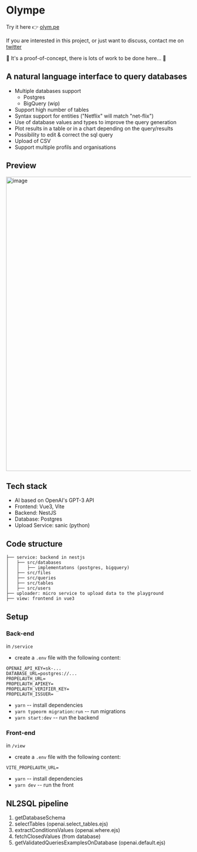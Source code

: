 # Olympe 

Try it here 👉 [olym.pe](https://www.olym.pe) 

If you are interested in this project, or just want to discuss, contact me on [twitter](https://twitter.com/benderville)

🚧 It's a proof-of-concept, there is lots of work to be done here... 🚧

## A natural language interface to query databases


- Multiple databases support
  - Postgres
  - BigQuery (wip)
- Support high number of tables
- Syntax support for entities ("Netflix" will match "net-flix")
- Use of database values and types to improve the query generation
- Plot results in a table or in a chart depending on the query/results
- Possibility to edit & correct the sql query
- Upload of CSV
- Support multiple profils and organisations

## Preview

<img width="800" alt="image" src="https://user-images.githubusercontent.com/2799516/213237779-d15619b0-d32e-41ef-a3b4-d2ad1499dfbf.png">

## Tech stack

- AI based on OpenAI's GPT-3 API
- Frontend: Vue3, Vite
- Backend: NestJS
- Database: Postgres
- Upload Service: sanic (python)

## Code structure

```
├── service: backend in nestjs
│   ├── src/databases
│   │   ├── implementatons (postgres, bigquery)
│   ├── src/files
│   ├── src/queries
│   ├── src/tables
│   ├── src/users
├── uploader: micro service to upload data to the playground
├── view: frontend in vue3
```

## Setup

### Back-end

in `/service`

- create a `.env` file with the following content:

```
OPENAI_API_KEY=sk-...
DATABASE_URL=postgres://...
PROPELAUTH_URL=
PROPELAUTH_APIKEY=
PROPELAUTH_VERIFIER_KEY=
PROPELAUTH_ISSUER=
```

- `yarn` -- install dependencies
- `yarn typeorm migration:run` -- run migrations
- `yarn start:dev` -- run the backend

### Front-end

in `/view`

- create a `.env` file with the following content:

```
VITE_PROPELAUTH_URL=
```

- `yarn` -- install dependencies
- `yarn dev` -- run the front

## NL2SQL pipeline

1. getDatabaseSchema
2. selectTables (openai.select_tables.ejs)
3. extractConditionsValues (openai.where.ejs)
4. fetchClosedValues (from database)
5. getValidatedQueriesExamplesOnDatabase (openai.default.ejs)
